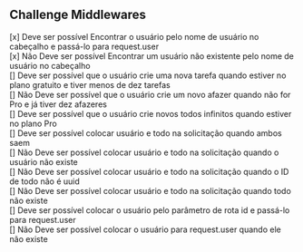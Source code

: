 ## Challenge Middlewares 

[x] Deve ser possível Encontrar o usuário pelo nome de usuário no cabeçalho e passá-lo para request.user </br>
[x] Não Deve ser possível Encontrar um usuário não existente pelo nome de usuário no cabeçalho </br>
[] Deve ser possível que o usuário crie uma nova tarefa quando estiver no plano gratuito e tiver menos de dez tarefas </br>
[] Não Deve ser possível que o usuário crie um novo afazer quando não for Pro e já tiver dez afazeres </br>
[] Deve ser possível que o usuário crie novos todos infinitos quando estiver no plano Pro </br>
[] Deve ser possível colocar usuário e todo na solicitação quando ambos saem </br>
[] Não Deve ser possível colocar usuário e todo na solicitação quando o usuário não existe </br>
[] Não Deve ser possível colocar usuário e todo na solicitação quando o ID de todo não é uuid </br>
[] Não Deve ser possível colocar usuário e todo na solicitação quando todo não existe </br>
[] Deve ser possível colocar o usuário pelo parâmetro de rota id e passá-lo para request.user </br>
[] Não Deve ser possível colocar o usuário para request.user quando ele não existe </br>



